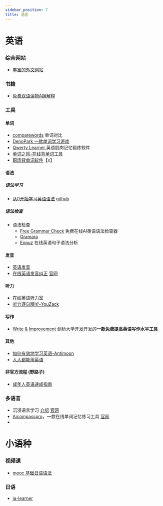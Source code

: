 ```yaml
---
sidebar_position: 7
title: 语言
---
```


# 英语
### 综合网站
- [丰富的外文网站](https://onboarding.immersivetranslate.com/step-3/)

### 书籍
- [免费双语读物](http://zh.bilinguis.com/book/metamorphosis/jp/zh/c1/)[A姐解释](https://www.ahhhhfs.com/44875/)

### 工具
#### 单词
- [comparewords](https://comparewords.com/virtual/visual) 单词对比
- [DenoPark 一款单词学习游戏](https://denopark.com)
- [Qwerty Learner ](https://qwerty.kaiyi.cool/) 英语肌肉记忆锻炼软件
- [单词之风-在线背单词工具](https://www.ahhhhfs.com/50145/)
- [职场背单词软件](https://github.com/Uahh/ToastFish)【x】
#### 语法
##### 语法学习
- [从0开始学习英语语法](https://hzpt-inet-club.github.io/english-note/guide/grammar.html)        [github](https://github.com/hzpt-inet-club/english-note)
##### 语法检查
- 语法检查
	- [Free Grammar Check](https://writer.com/grammar-checker/)   免费在线AI英语语法检查器
	- [Gramara](https://gramara.com/zh-s/)
	- [Enpuz](http://enpuz.com/)   在线英语句子语法分析
#### 发音
- [英语发音](https://youglish.com)
- [在线英语发音纠正](https://github.com/songquanpeng/pronunciation-corrector)    [官网](https://corrector.justsong.cn/)

#### 听力
- [在线英语听力室](https://www.ahhhhfs.com/50089/)
- [听力逐句精听-YouZack](https://www.ahhhhfs.com/51169/)
#### 写作
- [Write & Improvement](https://www.ahhhhfs.com/32205/)   剑桥大学开发开发的**一款免费提高英语写作水平工具**

#### 其他
- [如何有效地学习英语-Antimoon](https://www.ahhhhfs.com/50387/)
- [人人都能用英语](https://github.com/xiaolai/everyone-can-use-english)

#### 非官方流程 (野路子)
- [成年人英语速成指南](https://mirror.xyz/abetterweb3.eth/mn5hFTBz3PzvL-o8BtkDd12TPlrGNPZcasuTg2lpe)


### 多语言
- 沉浸语言学习    [介绍](https://www.ahhhhfs.com/48038/)   [官网](https://jiangzilong.notion.site/09128b7095974b188c9640d5333917b5)
- [Aicompasspro](https://www.ahhhhfs.com/48652/)，一款在线单词记忆练习工具     [官网](https://www.aicompasspro.com/study)
- 

# 小语种
### 视频课
- [mooc 基础日语语法](https://www.icourse163.org/course/SHISU-1207551805?tid=1470147489)
### 日语
- [ja-learner](https://github.com/ks233/ja-learner)

